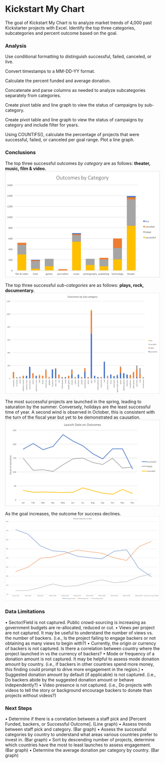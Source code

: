 # Kickstart My Chart

The goal of Kickstart My Chart is to analyze market trends of 4,000 past Kickstarter projects with Excel.
Identify the top three categories, subcategories and percent outcome based on the goal.

### Analysis
Use conditional formatting to distinguish successful, failed, canceled, or live.

Convert timestamps to a MM-DD-YY format.

Calculate the percent funded and average donation. 

Concatenate and parse columns as needed to analyze subcategories separately from categories.

Create pivot table and line graph to view the status of campaigns by sub-category.

Create pivot table and line graph to view the status of campaigns by category and include filter for years.

Using COUNTIFS(), calculate the percentage of projects that were successful, failed, or canceled per goal range. Plot a line graph.

### Conclusions
The top three successful outcomes _by category_ are as follows: **theater, music, film & video.**
![Category.png](Images/Category.png)

The top three successful _sub-categories_ are as follows: **plays, rock, documentary.**
![Subcategory.png](Images/Subcategory.png)

The most successful projects are launched in the spring, leading to saturation by the summer. Conversely, holidays are the least successful time of year. A second wind is observed in October, this is consistent with the turn of the fiscal year but yet to be demonstrated as causation.
![LaunchDate.png](Images/LaunchDate.png)

As the goal increases, the outcome for success declines.
![PercentOutcome.png](Images/PercentOutcome.png)

### Data Limitations

•	Sector/Field is not captured. Public crowd-sourcing is increasing as government budgets are re-allocated, reduced or cut.
•	Views per project are not captured. It may be useful to understand the number of views vs. the number of backers. (i.e., Is the project failing to engage backers or not obtaining as many views to begin with?)
•	Currently, the origin or currency of backers is not captured. Is there a correlation between country where the project launched in vs the currency of backers?
•	Mode or frequency of a donation amount is not captured. It may be helpful to assess mode donation amount by country. (i.e., if backers in other countries spend more money, this finding could prompt to drive more engagement in the region.)
•	Suggested donation amount by default (if applicable) is not captured. (i.e., Do backers abide by the suggested donation amount or behave independently?)
•	Video presence is not captured. (i.e., Do projects with videos to tell the story or background encourage backers to donate than projects without videos?)

### Next Steps
•	Determine if there is a correlation between a staff pick and [Percent Funded, backers, or Successful Outcome]. (Line graph)
•	Assess trends between staff pick and category. (Bar graph)
•	Assess the successful categories by country to understand what areas various countries prefer to invest in. (Bar graph)
•	Sort by descending number of projects, determine which countries have the most to least launches to assess engagement. (Bar graph)
•	Determine the average donation per category by country. (Bar graph)
